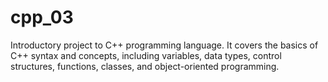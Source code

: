 # cpp_03
Introductory project to C++ programming language. It covers the basics of C++ syntax and concepts, including variables, data types, control structures, functions, classes, and object-oriented programming.
